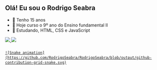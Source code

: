 ## Olá! Eu sou o Rodrigo Seabra

- 🥳 Tenho 15 anos
- 🔭 Hoje curso o 9º ano do Ensino fundamental II
- 🤔 Estudando, HTML, CSS e JavaScript

 <div>
  <a href="https://github.com/RodrigoSeabra">
  <img height="180em" src="https://github-readme-stats.vercel.app/api?username=RodrigoSeabra&show_icons=true&title_color&theme=dark&include_all_commits=true&count_private=true"/>
  <img height="120em" src="https://github-readme-stats.vercel.app/api/top-langs/?username=RodrigoSeabra&layout=compact&langs_count=7&title_color&theme=dark"/>
</div>
  
 ### 
 
  <div>

    ![Snake animation](https://github.com/RodrigoSeabra/RodrigoSeabra/blob/output/github-contribution-grid-snake.svg)
    
  </div>
